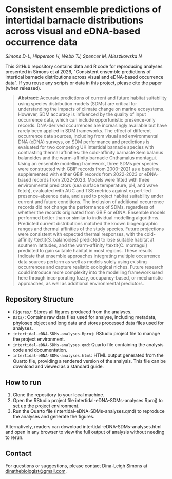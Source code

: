 # Consistent ensemble predictions of intertidal barnacle distributions across visual and eDNA-based occurrence data

*Simons D-L, Hipperson H, Webb TJ, Spencer M, Mieszkowska N*

This GitHub repository contains data and R code for reproducing analyses presented in Simons et al 2026, "Consistent ensemble predictions of intertidal barnacle distributions across visual and eDNA-based occurrence data". If you reuse any scripts or data in this project, please cite the paper (when released). 

> **Abstract:** Accurate predictions of current and future habitat suitability using species distribution models (SDMs) are critical for understanding the impacts of climate change on marine ecosystems. However, SDM accuracy is influenced by the quality of input occurrence data, which can include opportunistic presence-only records. DNA-derived occurrences are increasingly available but have rarely been applied in SDM frameworks. The effect of different occurrence data sources, including from visual and environmental DNA (eDNA) surveys, on SDM performance and predictions is evaluated for two competing UK intertidal barnacle species with contrasting thermal affinities: the cold-affinity barnacle Semibalanus balanoides and the warm-affinity barnacle Chthamalus montagui. Using an ensemble modelling framework, three SDMs per species were constructed with GBIF records from 2000–2021 as a baseline, supplemented with either GBIF records from 2022-2023 or eDNA-based records from 2022-2023. Models were fitted with three environmental predictors (sea surface temperature, pH, and wave fetch), evaluated with AUC and TSS metrics against expert-led presence–absence data, and used to project habitat suitability under current and future conditions. The inclusion of additional occurrence records did not change the performance of SDMs, regardless of whether the records originated from GBIF or eDNA. Ensemble models performed better than or similar to individual modelling algorithms. Predicted current distributions matched the known biogeographic ranges and thermal affinities of the study species. Future projections were consistent with expected thermal responses, with the cold-affinity \textit{S. balanoides} predicted to lose suitable habitat at southern latitudes, and the warm-affinity \textit{C. montagui} predicted to gain suitable habitat in most regions. These results indicate that ensemble approaches integrating multiple occurrence data sources perform as well as models solely using existing occurrences and capture realistic ecological niches. Future research could introduce more complexity into the modelling framework used here through incorporating fuzzy, occupancy-based, or mechanistic approaches, as well as additional environmental predictors.

## Repository Structure
-   `Figures/`: Stores all figures produced from the analyses.
-   `Data/`: Contains raw data files used for analyse, including metadata, phyloseq object and long data and stores processed data files used for analyses.
-   `intertidal-eDNA-SDMs-analyses.Rproj`: RStudio project file to manage the project environment.
-   `intertidal-eDNA-SDMs-analyses.qmd`: Quarto file containing the analysis code and documentation.
-   `intertidal-eDNA-SDMs-analyses.html`: HTML output generated from the Quarto file, providing a rendered version of the analysis. This file can be download and viewed as a standard guide.

## How to run
1. Clone the repository to your local machine.
2. Open the RStudio project file intertidal-eDNA-SDMs-analyses.Rproj) to set up the project environment.
3. Run the Quarto file (intertidal-eDNA-SDMs-analyses.qmd) to reproduce the analyses and generate the figures.

Alternatively, readers can download intertidal-eDNA-SDMs-analyses.html and open in any browser to view the full output of analysis without needing to rerun. 

## Contact
For questions or suggestions, please contact Dina-Leigh Simons at dinathebiologist@gmail.com.

